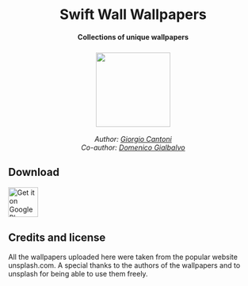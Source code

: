 <h1 align="center">Swift Wall Wallpapers</h1>
<h4 align="center">Collections of unique wallpapers</h4>
<h3 align="center"><img src="https://raw.githubusercontent.com/gcantoni/swiftWallWallpapers/master/icon.png" height="150" width="150"/></h3>
<i><p align="center">
  Author: <a target="_blank" href="https://github.com/gcantoni">Giorgio Cantoni</a><br>
  Co-author: <a target="_blank" href="https://github.com/domSwift">Domenico Gialbalvo</a><br>
  
</p></i>

## Download
[<img src="https://raw.githubusercontent.com/gcantoni/MenuDialogs/master/images/google-play-badge.png" alt="Get it on Google Play" height="60">](https://play.google.com/store/apps/details?id=it.folgore95.mywall)
 
 ## Credits and license
All the wallpapers uploaded here were taken from the popular website unsplash.com. A special thanks to the authors of the wallpapers and to unsplash for being able to use them freely.


